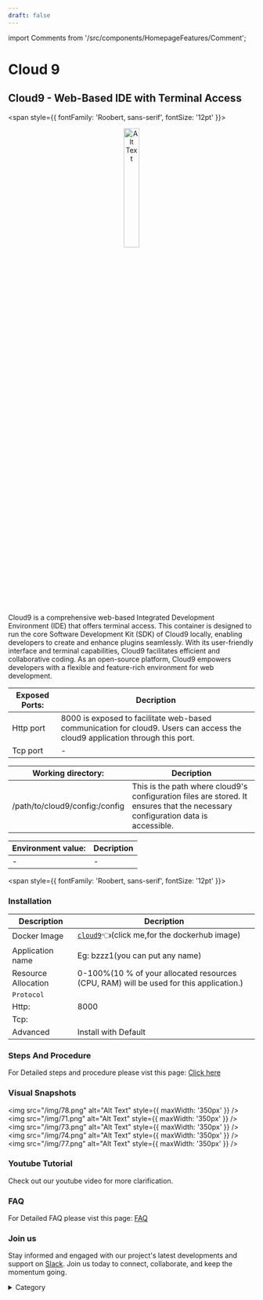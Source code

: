 ```yaml
---
draft: false
---
```

import Comments from '/src/components/HomepageFeatures/Comment';




# Cloud 9
## Cloud9 - Web-Based IDE with Terminal Access

<span style={{ fontFamily: 'Roobert, sans-serif', fontSize: '12pt' }}>

<p align="center">
  <img src="/img/xcxa.png" alt="Alt Text" width="25%"/>
</p> 


Cloud9 is a comprehensive web-based Integrated Development Environment (IDE) that offers terminal access. This container is designed to run the core Software Development Kit (SDK) of Cloud9 locally, enabling developers to create and enhance plugins seamlessly. With its user-friendly interface and terminal capabilities, Cloud9 facilitates efficient and collaborative coding. As an open-source platform, Cloud9 empowers developers with a flexible and feature-rich environment for web development.



|  **Exposed Ports:**    | Decription                                                                                                               | 
| --------------------- | ------                                                                                                                   | 
| Http port          |       8000 is exposed to facilitate web-based communication for cloud9. Users can access the cloud9 application through this port.                              |
| Tcp port      |              -                                                                     | 

|  **Working directory:** | Decription                                                                                                               | 
| --------------------- | ------                                                                                                                   | 
| /path/to/cloud9/config:/config         |  This is the path  where cloud9's configuration files are stored. It ensures that the necessary configuration data is accessible.                                  |



|   **Environment value:**          | Decription                                                                                                               | 
| --------------------- | ------                                                                                                                   | 
|-       |  -                              |


</span>


<span style={{ fontFamily: 'Roobert, sans-serif', fontSize: '12pt' }}>

### Installation


|  Description          | Decription                                                                                                               | 
| --------------------- | ------                                                                                                                   | 
| Docker Image          |  [`cloud9`](https://hub.docker.com/r/linuxserver/cloud9)👈(click me,for the dockerhub image)                                   |
| Application name      |  Eg: bzzz1(you can put any name)                                                                                        | 
| Resource Allocation   |  0-100%(10 % of your allocated resources (CPU, RAM) will be used for this application.)                                  | 
| `Protocol`            |                                                                                                                          | 
|  Http:                | 8000                                                                                                                       |
|  Tcp:                 |                                                                                                                          | 
|    Advanced           |    Install with Default                                                                                                  |

                                                                        


### Steps And Procedure

For Detailed steps and procedure please vist this page: [Click here](https://techscaleinfinite.github.io/introduction/cloud-float/Steps%20and%20procedure)

### Visual Snapshots

<img src="/img/78.png" alt="Alt Text" style={{ maxWidth: '350px' }} /> <img src="/img/71.png" alt="Alt Text" style={{ maxWidth: '350px' }} /> <img src="/img/73.png" alt="Alt Text" style={{ maxWidth: '350px' }} />
<img src="/img/74.png" alt="Alt Text" style={{ maxWidth: '350px' }} /> <img src="/img/77.png" alt="Alt Text" style={{ maxWidth: '350px' }} />


### Youtube Tutorial&#x20;

Check out our youtube video for more clarification.



### FAQ

For Detailed FAQ please vist this page: [FAQ](https://techscaleinfinite.github.io/FAQ)

### Join us

Stay informed and engaged with our project's latest developments and support on [Slack](https://app.slack.com/client/T04QS32JX6E/C04QKEWE146). Join us today to connect, collaborate, and keep the momentum going.

<details>

<summary>Category</summary>

Kubernetes, cloud computing, DevOps, cloud services, hosting platform, container orchestration, cloud infrastructure, cloud deployment, cloud management, cloud technology, cloud solutions , media, entertainment

</details>

</span>

<Comments />